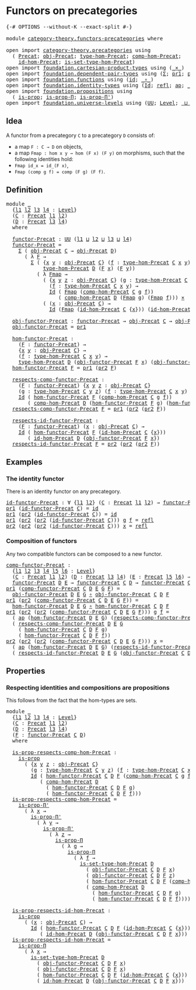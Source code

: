 # Functors on precategories

<pre class="Agda"><a id="38" class="Symbol">{-#</a> <a id="42" class="Keyword">OPTIONS</a> <a id="50" class="Pragma">--without-K</a> <a id="62" class="Pragma">--exact-split</a> <a id="76" class="Symbol">#-}</a>

<a id="81" class="Keyword">module</a> <a id="88" href="category-theory.functors-precategories.html" class="Module">category-theory.functors-precategories</a> <a id="127" class="Keyword">where</a>

<a id="134" class="Keyword">open</a> <a id="139" class="Keyword">import</a> <a id="146" href="category-theory.precategories.html" class="Module">category-theory.precategories</a> <a id="176" class="Keyword">using</a>
  <a id="184" class="Symbol">(</a> <a id="186" href="category-theory.precategories.html#2242" class="Function">Precat</a><a id="192" class="Symbol">;</a> <a id="194" href="category-theory.precategories.html#2555" class="Function">obj-Precat</a><a id="204" class="Symbol">;</a> <a id="206" href="category-theory.precategories.html#2674" class="Function">type-hom-Precat</a><a id="221" class="Symbol">;</a> <a id="223" href="category-theory.precategories.html#3056" class="Function">comp-hom-Precat</a><a id="238" class="Symbol">;</a>
    <a id="244" href="category-theory.precategories.html#3833" class="Function">id-hom-Precat</a><a id="257" class="Symbol">;</a> <a id="259" href="category-theory.precategories.html#2772" class="Function">is-set-type-hom-Precat</a><a id="281" class="Symbol">)</a>
<a id="283" class="Keyword">open</a> <a id="288" class="Keyword">import</a> <a id="295" href="foundation.cartesian-product-types.html" class="Module">foundation.cartesian-product-types</a> <a id="330" class="Keyword">using</a> <a id="336" class="Symbol">(</a><a id="337" href="foundation-core.cartesian-product-types.html#577" class="Function Operator">_×_</a><a id="340" class="Symbol">)</a>
<a id="342" class="Keyword">open</a> <a id="347" class="Keyword">import</a> <a id="354" href="foundation.dependent-pair-types.html" class="Module">foundation.dependent-pair-types</a> <a id="386" class="Keyword">using</a> <a id="392" class="Symbol">(</a><a id="393" href="foundation-core.dependent-pair-types.html#502" class="Record">Σ</a><a id="394" class="Symbol">;</a> <a id="396" href="foundation-core.dependent-pair-types.html#592" class="Field">pr1</a><a id="399" class="Symbol">;</a> <a id="401" href="foundation-core.dependent-pair-types.html#604" class="Field">pr2</a><a id="404" class="Symbol">)</a>
<a id="406" class="Keyword">open</a> <a id="411" class="Keyword">import</a> <a id="418" href="foundation.functions.html" class="Module">foundation.functions</a> <a id="439" class="Keyword">using</a> <a id="445" class="Symbol">(</a><a id="446" href="foundation-core.functions.html#309" class="Function">id</a><a id="448" class="Symbol">;</a> <a id="450" href="foundation-core.functions.html#407" class="Function Operator">_∘_</a><a id="453" class="Symbol">)</a>
<a id="455" class="Keyword">open</a> <a id="460" class="Keyword">import</a> <a id="467" href="foundation.identity-types.html" class="Module">foundation.identity-types</a> <a id="493" class="Keyword">using</a> <a id="499" class="Symbol">(</a><a id="500" href="foundation-core.identity-types.html#641" class="Datatype">Id</a><a id="502" class="Symbol">;</a> <a id="504" href="foundation-core.identity-types.html#694" class="InductiveConstructor">refl</a><a id="508" class="Symbol">;</a> <a id="510" href="foundation-core.identity-types.html#2853" class="Function">ap</a><a id="512" class="Symbol">;</a> <a id="514" href="foundation-core.identity-types.html#1239" class="Function Operator">_∙_</a><a id="517" class="Symbol">)</a>
<a id="519" class="Keyword">open</a> <a id="524" class="Keyword">import</a> <a id="531" href="foundation.propositions.html" class="Module">foundation.propositions</a> <a id="555" class="Keyword">using</a>
  <a id="563" class="Symbol">(</a> <a id="565" href="foundation-core.propositions.html#1295" class="Function">is-prop</a><a id="572" class="Symbol">;</a> <a id="574" href="foundation-core.propositions.html#6147" class="Function">is-prop-Π</a><a id="583" class="Symbol">;</a> <a id="585" href="foundation-core.propositions.html#6908" class="Function">is-prop-Π&#39;</a><a id="595" class="Symbol">)</a>
<a id="597" class="Keyword">open</a> <a id="602" class="Keyword">import</a> <a id="609" href="foundation.universe-levels.html" class="Module">foundation.universe-levels</a> <a id="636" class="Keyword">using</a> <a id="642" class="Symbol">(</a><a id="643" href="foundation-core.universe-levels.html#222" class="Primitive">UU</a><a id="645" class="Symbol">;</a> <a id="647" href="Agda.Primitive.html#597" class="Postulate">Level</a><a id="652" class="Symbol">;</a> <a id="654" href="Agda.Primitive.html#810" class="Primitive Operator">_⊔_</a><a id="657" class="Symbol">)</a>
</pre>
## Idea

A functor from a precategory `C` to a precategory `D` consists of:
- a map `F : C → D` on objects,
- a map `Fmap : hom x y → hom (F x) (F y)` on morphisms,
such that the following identities hold:
- `Fmap id_x = id_(F x)`,
- `Fmap (comp g f) = comp (F g) (F f)`.

## Definition

<pre class="Agda"><a id="960" class="Keyword">module</a> <a id="967" href="category-theory.functors-precategories.html#967" class="Module">_</a>
  <a id="971" class="Symbol">{</a><a id="972" href="category-theory.functors-precategories.html#972" class="Bound">l1</a> <a id="975" href="category-theory.functors-precategories.html#975" class="Bound">l2</a> <a id="978" href="category-theory.functors-precategories.html#978" class="Bound">l3</a> <a id="981" href="category-theory.functors-precategories.html#981" class="Bound">l4</a> <a id="984" class="Symbol">:</a> <a id="986" href="Agda.Primitive.html#597" class="Postulate">Level</a><a id="991" class="Symbol">}</a>
  <a id="995" class="Symbol">(</a><a id="996" href="category-theory.functors-precategories.html#996" class="Bound">C</a> <a id="998" class="Symbol">:</a> <a id="1000" href="category-theory.precategories.html#2242" class="Function">Precat</a> <a id="1007" href="category-theory.functors-precategories.html#972" class="Bound">l1</a> <a id="1010" href="category-theory.functors-precategories.html#975" class="Bound">l2</a><a id="1012" class="Symbol">)</a>
  <a id="1016" class="Symbol">(</a><a id="1017" href="category-theory.functors-precategories.html#1017" class="Bound">D</a> <a id="1019" class="Symbol">:</a> <a id="1021" href="category-theory.precategories.html#2242" class="Function">Precat</a> <a id="1028" href="category-theory.functors-precategories.html#978" class="Bound">l3</a> <a id="1031" href="category-theory.functors-precategories.html#981" class="Bound">l4</a><a id="1033" class="Symbol">)</a>
  <a id="1037" class="Keyword">where</a>

  <a id="1046" href="category-theory.functors-precategories.html#1046" class="Function">functor-Precat</a> <a id="1061" class="Symbol">:</a> <a id="1063" href="foundation-core.universe-levels.html#222" class="Primitive">UU</a> <a id="1066" class="Symbol">(</a><a id="1067" href="category-theory.functors-precategories.html#972" class="Bound">l1</a> <a id="1070" href="Agda.Primitive.html#810" class="Primitive Operator">⊔</a> <a id="1072" href="category-theory.functors-precategories.html#975" class="Bound">l2</a> <a id="1075" href="Agda.Primitive.html#810" class="Primitive Operator">⊔</a> <a id="1077" href="category-theory.functors-precategories.html#978" class="Bound">l3</a> <a id="1080" href="Agda.Primitive.html#810" class="Primitive Operator">⊔</a> <a id="1082" href="category-theory.functors-precategories.html#981" class="Bound">l4</a><a id="1084" class="Symbol">)</a>
  <a id="1088" href="category-theory.functors-precategories.html#1046" class="Function">functor-Precat</a> <a id="1103" class="Symbol">=</a>
    <a id="1109" href="foundation-core.dependent-pair-types.html#502" class="Record">Σ</a> <a id="1111" class="Symbol">(</a> <a id="1113" href="category-theory.precategories.html#2555" class="Function">obj-Precat</a> <a id="1124" href="category-theory.functors-precategories.html#996" class="Bound">C</a> <a id="1126" class="Symbol">→</a> <a id="1128" href="category-theory.precategories.html#2555" class="Function">obj-Precat</a> <a id="1139" href="category-theory.functors-precategories.html#1017" class="Bound">D</a><a id="1140" class="Symbol">)</a>
      <a id="1148" class="Symbol">(</a> <a id="1150" class="Symbol">λ</a> <a id="1152" href="category-theory.functors-precategories.html#1152" class="Bound">F</a> <a id="1154" class="Symbol">→</a>
        <a id="1164" href="foundation-core.dependent-pair-types.html#502" class="Record">Σ</a> <a id="1166" class="Symbol">(</a> <a id="1168" class="Symbol">{</a><a id="1169" href="category-theory.functors-precategories.html#1169" class="Bound">x</a> <a id="1171" href="category-theory.functors-precategories.html#1171" class="Bound">y</a> <a id="1173" class="Symbol">:</a> <a id="1175" href="category-theory.precategories.html#2555" class="Function">obj-Precat</a> <a id="1186" href="category-theory.functors-precategories.html#996" class="Bound">C</a><a id="1187" class="Symbol">}</a> <a id="1189" class="Symbol">(</a><a id="1190" href="category-theory.functors-precategories.html#1190" class="Bound">f</a> <a id="1192" class="Symbol">:</a> <a id="1194" href="category-theory.precategories.html#2674" class="Function">type-hom-Precat</a> <a id="1210" href="category-theory.functors-precategories.html#996" class="Bound">C</a> <a id="1212" href="category-theory.functors-precategories.html#1169" class="Bound">x</a> <a id="1214" href="category-theory.functors-precategories.html#1171" class="Bound">y</a><a id="1215" class="Symbol">)</a> <a id="1217" class="Symbol">→</a>
            <a id="1231" href="category-theory.precategories.html#2674" class="Function">type-hom-Precat</a> <a id="1247" href="category-theory.functors-precategories.html#1017" class="Bound">D</a> <a id="1249" class="Symbol">(</a><a id="1250" href="category-theory.functors-precategories.html#1152" class="Bound">F</a> <a id="1252" href="category-theory.functors-precategories.html#1169" class="Bound">x</a><a id="1253" class="Symbol">)</a> <a id="1255" class="Symbol">(</a><a id="1256" href="category-theory.functors-precategories.html#1152" class="Bound">F</a> <a id="1258" href="category-theory.functors-precategories.html#1171" class="Bound">y</a><a id="1259" class="Symbol">))</a>
          <a id="1272" class="Symbol">(</a> <a id="1274" class="Symbol">λ</a> <a id="1276" href="category-theory.functors-precategories.html#1276" class="Bound">Fmap</a> <a id="1281" class="Symbol">→</a>
            <a id="1295" class="Symbol">(</a> <a id="1297" class="Symbol">{</a><a id="1298" href="category-theory.functors-precategories.html#1298" class="Bound">x</a> <a id="1300" href="category-theory.functors-precategories.html#1300" class="Bound">y</a> <a id="1302" href="category-theory.functors-precategories.html#1302" class="Bound">z</a> <a id="1304" class="Symbol">:</a> <a id="1306" href="category-theory.precategories.html#2555" class="Function">obj-Precat</a> <a id="1317" href="category-theory.functors-precategories.html#996" class="Bound">C</a><a id="1318" class="Symbol">}</a> <a id="1320" class="Symbol">(</a><a id="1321" href="category-theory.functors-precategories.html#1321" class="Bound">g</a> <a id="1323" class="Symbol">:</a> <a id="1325" href="category-theory.precategories.html#2674" class="Function">type-hom-Precat</a> <a id="1341" href="category-theory.functors-precategories.html#996" class="Bound">C</a> <a id="1343" href="category-theory.functors-precategories.html#1300" class="Bound">y</a> <a id="1345" href="category-theory.functors-precategories.html#1302" class="Bound">z</a><a id="1346" class="Symbol">)</a>
              <a id="1362" class="Symbol">(</a><a id="1363" href="category-theory.functors-precategories.html#1363" class="Bound">f</a> <a id="1365" class="Symbol">:</a> <a id="1367" href="category-theory.precategories.html#2674" class="Function">type-hom-Precat</a> <a id="1383" href="category-theory.functors-precategories.html#996" class="Bound">C</a> <a id="1385" href="category-theory.functors-precategories.html#1298" class="Bound">x</a> <a id="1387" href="category-theory.functors-precategories.html#1300" class="Bound">y</a><a id="1388" class="Symbol">)</a> <a id="1390" class="Symbol">→</a>
              <a id="1406" href="foundation-core.identity-types.html#641" class="Datatype">Id</a> <a id="1409" class="Symbol">(</a> <a id="1411" href="category-theory.functors-precategories.html#1276" class="Bound">Fmap</a> <a id="1416" class="Symbol">(</a><a id="1417" href="category-theory.precategories.html#3056" class="Function">comp-hom-Precat</a> <a id="1433" href="category-theory.functors-precategories.html#996" class="Bound">C</a> <a id="1435" href="category-theory.functors-precategories.html#1321" class="Bound">g</a> <a id="1437" href="category-theory.functors-precategories.html#1363" class="Bound">f</a><a id="1438" class="Symbol">))</a>
                 <a id="1458" class="Symbol">(</a> <a id="1460" href="category-theory.precategories.html#3056" class="Function">comp-hom-Precat</a> <a id="1476" href="category-theory.functors-precategories.html#1017" class="Bound">D</a> <a id="1478" class="Symbol">(</a><a id="1479" href="category-theory.functors-precategories.html#1276" class="Bound">Fmap</a> <a id="1484" href="category-theory.functors-precategories.html#1321" class="Bound">g</a><a id="1485" class="Symbol">)</a> <a id="1487" class="Symbol">(</a><a id="1488" href="category-theory.functors-precategories.html#1276" class="Bound">Fmap</a> <a id="1493" href="category-theory.functors-precategories.html#1363" class="Bound">f</a><a id="1494" class="Symbol">)))</a> <a id="1498" href="foundation-core.cartesian-product-types.html#577" class="Function Operator">×</a>
            <a id="1512" class="Symbol">(</a> <a id="1514" class="Symbol">(</a><a id="1515" href="category-theory.functors-precategories.html#1515" class="Bound">x</a> <a id="1517" class="Symbol">:</a> <a id="1519" href="category-theory.precategories.html#2555" class="Function">obj-Precat</a> <a id="1530" href="category-theory.functors-precategories.html#996" class="Bound">C</a><a id="1531" class="Symbol">)</a> <a id="1533" class="Symbol">→</a>
              <a id="1549" href="foundation-core.identity-types.html#641" class="Datatype">Id</a> <a id="1552" class="Symbol">(</a><a id="1553" href="category-theory.functors-precategories.html#1276" class="Bound">Fmap</a> <a id="1558" class="Symbol">(</a><a id="1559" href="category-theory.precategories.html#3833" class="Function">id-hom-Precat</a> <a id="1573" href="category-theory.functors-precategories.html#996" class="Bound">C</a> <a id="1575" class="Symbol">{</a><a id="1576" href="category-theory.functors-precategories.html#1515" class="Bound">x</a><a id="1577" class="Symbol">}))</a> <a id="1581" class="Symbol">(</a><a id="1582" href="category-theory.precategories.html#3833" class="Function">id-hom-Precat</a> <a id="1596" href="category-theory.functors-precategories.html#1017" class="Bound">D</a> <a id="1598" class="Symbol">{</a><a id="1599" href="category-theory.functors-precategories.html#1152" class="Bound">F</a> <a id="1601" href="category-theory.functors-precategories.html#1515" class="Bound">x</a><a id="1602" class="Symbol">}))))</a>

  <a id="1611" href="category-theory.functors-precategories.html#1611" class="Function">obj-functor-Precat</a> <a id="1630" class="Symbol">:</a> <a id="1632" href="category-theory.functors-precategories.html#1046" class="Function">functor-Precat</a> <a id="1647" class="Symbol">→</a> <a id="1649" href="category-theory.precategories.html#2555" class="Function">obj-Precat</a> <a id="1660" href="category-theory.functors-precategories.html#996" class="Bound">C</a> <a id="1662" class="Symbol">→</a> <a id="1664" href="category-theory.precategories.html#2555" class="Function">obj-Precat</a> <a id="1675" href="category-theory.functors-precategories.html#1017" class="Bound">D</a>
  <a id="1679" href="category-theory.functors-precategories.html#1611" class="Function">obj-functor-Precat</a> <a id="1698" class="Symbol">=</a> <a id="1700" href="foundation-core.dependent-pair-types.html#592" class="Field">pr1</a>

  <a id="1707" href="category-theory.functors-precategories.html#1707" class="Function">hom-functor-Precat</a> <a id="1726" class="Symbol">:</a>
    <a id="1732" class="Symbol">(</a><a id="1733" href="category-theory.functors-precategories.html#1733" class="Bound">F</a> <a id="1735" class="Symbol">:</a> <a id="1737" href="category-theory.functors-precategories.html#1046" class="Function">functor-Precat</a><a id="1751" class="Symbol">)</a> <a id="1753" class="Symbol">→</a>
    <a id="1759" class="Symbol">{</a><a id="1760" href="category-theory.functors-precategories.html#1760" class="Bound">x</a> <a id="1762" href="category-theory.functors-precategories.html#1762" class="Bound">y</a> <a id="1764" class="Symbol">:</a> <a id="1766" href="category-theory.precategories.html#2555" class="Function">obj-Precat</a> <a id="1777" href="category-theory.functors-precategories.html#996" class="Bound">C</a><a id="1778" class="Symbol">}</a> <a id="1780" class="Symbol">→</a>
    <a id="1786" class="Symbol">(</a><a id="1787" href="category-theory.functors-precategories.html#1787" class="Bound">f</a> <a id="1789" class="Symbol">:</a> <a id="1791" href="category-theory.precategories.html#2674" class="Function">type-hom-Precat</a> <a id="1807" href="category-theory.functors-precategories.html#996" class="Bound">C</a> <a id="1809" href="category-theory.functors-precategories.html#1760" class="Bound">x</a> <a id="1811" href="category-theory.functors-precategories.html#1762" class="Bound">y</a><a id="1812" class="Symbol">)</a> <a id="1814" class="Symbol">→</a>
    <a id="1820" href="category-theory.precategories.html#2674" class="Function">type-hom-Precat</a> <a id="1836" href="category-theory.functors-precategories.html#1017" class="Bound">D</a> <a id="1838" class="Symbol">(</a><a id="1839" href="category-theory.functors-precategories.html#1611" class="Function">obj-functor-Precat</a> <a id="1858" href="category-theory.functors-precategories.html#1733" class="Bound">F</a> <a id="1860" href="category-theory.functors-precategories.html#1760" class="Bound">x</a><a id="1861" class="Symbol">)</a> <a id="1863" class="Symbol">(</a><a id="1864" href="category-theory.functors-precategories.html#1611" class="Function">obj-functor-Precat</a> <a id="1883" href="category-theory.functors-precategories.html#1733" class="Bound">F</a> <a id="1885" href="category-theory.functors-precategories.html#1762" class="Bound">y</a><a id="1886" class="Symbol">)</a>
  <a id="1890" href="category-theory.functors-precategories.html#1707" class="Function">hom-functor-Precat</a> <a id="1909" href="category-theory.functors-precategories.html#1909" class="Bound">F</a> <a id="1911" class="Symbol">=</a> <a id="1913" href="foundation-core.dependent-pair-types.html#592" class="Field">pr1</a> <a id="1917" class="Symbol">(</a><a id="1918" href="foundation-core.dependent-pair-types.html#604" class="Field">pr2</a> <a id="1922" href="category-theory.functors-precategories.html#1909" class="Bound">F</a><a id="1923" class="Symbol">)</a>

  <a id="1928" href="category-theory.functors-precategories.html#1928" class="Function">respects-comp-functor-Precat</a> <a id="1957" class="Symbol">:</a>
    <a id="1963" class="Symbol">(</a><a id="1964" href="category-theory.functors-precategories.html#1964" class="Bound">F</a> <a id="1966" class="Symbol">:</a> <a id="1968" href="category-theory.functors-precategories.html#1046" class="Function">functor-Precat</a><a id="1982" class="Symbol">)</a> <a id="1984" class="Symbol">{</a><a id="1985" href="category-theory.functors-precategories.html#1985" class="Bound">x</a> <a id="1987" href="category-theory.functors-precategories.html#1987" class="Bound">y</a> <a id="1989" href="category-theory.functors-precategories.html#1989" class="Bound">z</a> <a id="1991" class="Symbol">:</a> <a id="1993" href="category-theory.precategories.html#2555" class="Function">obj-Precat</a> <a id="2004" href="category-theory.functors-precategories.html#996" class="Bound">C</a><a id="2005" class="Symbol">}</a>
    <a id="2011" class="Symbol">(</a><a id="2012" href="category-theory.functors-precategories.html#2012" class="Bound">g</a> <a id="2014" class="Symbol">:</a> <a id="2016" href="category-theory.precategories.html#2674" class="Function">type-hom-Precat</a> <a id="2032" href="category-theory.functors-precategories.html#996" class="Bound">C</a> <a id="2034" href="category-theory.functors-precategories.html#1987" class="Bound">y</a> <a id="2036" href="category-theory.functors-precategories.html#1989" class="Bound">z</a><a id="2037" class="Symbol">)</a> <a id="2039" class="Symbol">(</a><a id="2040" href="category-theory.functors-precategories.html#2040" class="Bound">f</a> <a id="2042" class="Symbol">:</a> <a id="2044" href="category-theory.precategories.html#2674" class="Function">type-hom-Precat</a> <a id="2060" href="category-theory.functors-precategories.html#996" class="Bound">C</a> <a id="2062" href="category-theory.functors-precategories.html#1985" class="Bound">x</a> <a id="2064" href="category-theory.functors-precategories.html#1987" class="Bound">y</a><a id="2065" class="Symbol">)</a> <a id="2067" class="Symbol">→</a>
    <a id="2073" href="foundation-core.identity-types.html#641" class="Datatype">Id</a> <a id="2076" class="Symbol">(</a> <a id="2078" href="category-theory.functors-precategories.html#1707" class="Function">hom-functor-Precat</a> <a id="2097" href="category-theory.functors-precategories.html#1964" class="Bound">F</a> <a id="2099" class="Symbol">(</a><a id="2100" href="category-theory.precategories.html#3056" class="Function">comp-hom-Precat</a> <a id="2116" href="category-theory.functors-precategories.html#996" class="Bound">C</a> <a id="2118" href="category-theory.functors-precategories.html#2012" class="Bound">g</a> <a id="2120" href="category-theory.functors-precategories.html#2040" class="Bound">f</a><a id="2121" class="Symbol">))</a>
       <a id="2131" class="Symbol">(</a> <a id="2133" href="category-theory.precategories.html#3056" class="Function">comp-hom-Precat</a> <a id="2149" href="category-theory.functors-precategories.html#1017" class="Bound">D</a> <a id="2151" class="Symbol">(</a><a id="2152" href="category-theory.functors-precategories.html#1707" class="Function">hom-functor-Precat</a> <a id="2171" href="category-theory.functors-precategories.html#1964" class="Bound">F</a> <a id="2173" href="category-theory.functors-precategories.html#2012" class="Bound">g</a><a id="2174" class="Symbol">)</a> <a id="2176" class="Symbol">(</a><a id="2177" href="category-theory.functors-precategories.html#1707" class="Function">hom-functor-Precat</a> <a id="2196" href="category-theory.functors-precategories.html#1964" class="Bound">F</a> <a id="2198" href="category-theory.functors-precategories.html#2040" class="Bound">f</a><a id="2199" class="Symbol">))</a>
  <a id="2204" href="category-theory.functors-precategories.html#1928" class="Function">respects-comp-functor-Precat</a> <a id="2233" href="category-theory.functors-precategories.html#2233" class="Bound">F</a> <a id="2235" class="Symbol">=</a> <a id="2237" href="foundation-core.dependent-pair-types.html#592" class="Field">pr1</a> <a id="2241" class="Symbol">(</a><a id="2242" href="foundation-core.dependent-pair-types.html#604" class="Field">pr2</a> <a id="2246" class="Symbol">(</a><a id="2247" href="foundation-core.dependent-pair-types.html#604" class="Field">pr2</a> <a id="2251" href="category-theory.functors-precategories.html#2233" class="Bound">F</a><a id="2252" class="Symbol">))</a>

  <a id="2258" href="category-theory.functors-precategories.html#2258" class="Function">respects-id-functor-Precat</a> <a id="2285" class="Symbol">:</a>
    <a id="2291" class="Symbol">(</a><a id="2292" href="category-theory.functors-precategories.html#2292" class="Bound">F</a> <a id="2294" class="Symbol">:</a> <a id="2296" href="category-theory.functors-precategories.html#1046" class="Function">functor-Precat</a><a id="2310" class="Symbol">)</a> <a id="2312" class="Symbol">(</a><a id="2313" href="category-theory.functors-precategories.html#2313" class="Bound">x</a> <a id="2315" class="Symbol">:</a> <a id="2317" href="category-theory.precategories.html#2555" class="Function">obj-Precat</a> <a id="2328" href="category-theory.functors-precategories.html#996" class="Bound">C</a><a id="2329" class="Symbol">)</a> <a id="2331" class="Symbol">→</a>
    <a id="2337" href="foundation-core.identity-types.html#641" class="Datatype">Id</a> <a id="2340" class="Symbol">(</a> <a id="2342" href="category-theory.functors-precategories.html#1707" class="Function">hom-functor-Precat</a> <a id="2361" href="category-theory.functors-precategories.html#2292" class="Bound">F</a> <a id="2363" class="Symbol">(</a><a id="2364" href="category-theory.precategories.html#3833" class="Function">id-hom-Precat</a> <a id="2378" href="category-theory.functors-precategories.html#996" class="Bound">C</a> <a id="2380" class="Symbol">{</a><a id="2381" href="category-theory.functors-precategories.html#2313" class="Bound">x</a><a id="2382" class="Symbol">}))</a>
       <a id="2393" class="Symbol">(</a> <a id="2395" href="category-theory.precategories.html#3833" class="Function">id-hom-Precat</a> <a id="2409" href="category-theory.functors-precategories.html#1017" class="Bound">D</a> <a id="2411" class="Symbol">{</a><a id="2412" href="category-theory.functors-precategories.html#1611" class="Function">obj-functor-Precat</a> <a id="2431" href="category-theory.functors-precategories.html#2292" class="Bound">F</a> <a id="2433" href="category-theory.functors-precategories.html#2313" class="Bound">x</a><a id="2434" class="Symbol">})</a>
  <a id="2439" href="category-theory.functors-precategories.html#2258" class="Function">respects-id-functor-Precat</a> <a id="2466" href="category-theory.functors-precategories.html#2466" class="Bound">F</a> <a id="2468" class="Symbol">=</a> <a id="2470" href="foundation-core.dependent-pair-types.html#604" class="Field">pr2</a> <a id="2474" class="Symbol">(</a><a id="2475" href="foundation-core.dependent-pair-types.html#604" class="Field">pr2</a> <a id="2479" class="Symbol">(</a><a id="2480" href="foundation-core.dependent-pair-types.html#604" class="Field">pr2</a> <a id="2484" href="category-theory.functors-precategories.html#2466" class="Bound">F</a><a id="2485" class="Symbol">))</a>
</pre>
## Examples

### The identity functor

There is an identity functor on any precategory.

<pre class="Agda"><a id="id-functor-Precat"></a><a id="2590" href="category-theory.functors-precategories.html#2590" class="Function">id-functor-Precat</a> <a id="2608" class="Symbol">:</a> <a id="2610" class="Symbol">∀</a> <a id="2612" class="Symbol">{</a><a id="2613" href="category-theory.functors-precategories.html#2613" class="Bound">l1</a> <a id="2616" href="category-theory.functors-precategories.html#2616" class="Bound">l2</a><a id="2618" class="Symbol">}</a> <a id="2620" class="Symbol">(</a><a id="2621" href="category-theory.functors-precategories.html#2621" class="Bound">C</a> <a id="2623" class="Symbol">:</a> <a id="2625" href="category-theory.precategories.html#2242" class="Function">Precat</a> <a id="2632" href="category-theory.functors-precategories.html#2613" class="Bound">l1</a> <a id="2635" href="category-theory.functors-precategories.html#2616" class="Bound">l2</a><a id="2637" class="Symbol">)</a> <a id="2639" class="Symbol">→</a> <a id="2641" href="category-theory.functors-precategories.html#1046" class="Function">functor-Precat</a> <a id="2656" href="category-theory.functors-precategories.html#2621" class="Bound">C</a> <a id="2658" href="category-theory.functors-precategories.html#2621" class="Bound">C</a>
<a id="2660" href="foundation-core.dependent-pair-types.html#592" class="Field">pr1</a> <a id="2664" class="Symbol">(</a><a id="2665" href="category-theory.functors-precategories.html#2590" class="Function">id-functor-Precat</a> <a id="2683" href="category-theory.functors-precategories.html#2683" class="Bound">C</a><a id="2684" class="Symbol">)</a> <a id="2686" class="Symbol">=</a> <a id="2688" href="foundation-core.functions.html#309" class="Function">id</a>
<a id="2691" href="foundation-core.dependent-pair-types.html#592" class="Field">pr1</a> <a id="2695" class="Symbol">(</a><a id="2696" href="foundation-core.dependent-pair-types.html#604" class="Field">pr2</a> <a id="2700" class="Symbol">(</a><a id="2701" href="category-theory.functors-precategories.html#2590" class="Function">id-functor-Precat</a> <a id="2719" href="category-theory.functors-precategories.html#2719" class="Bound">C</a><a id="2720" class="Symbol">))</a> <a id="2723" class="Symbol">=</a> <a id="2725" href="foundation-core.functions.html#309" class="Function">id</a>
<a id="2728" href="foundation-core.dependent-pair-types.html#592" class="Field">pr1</a> <a id="2732" class="Symbol">(</a><a id="2733" href="foundation-core.dependent-pair-types.html#604" class="Field">pr2</a> <a id="2737" class="Symbol">(</a><a id="2738" href="foundation-core.dependent-pair-types.html#604" class="Field">pr2</a> <a id="2742" class="Symbol">(</a><a id="2743" href="category-theory.functors-precategories.html#2590" class="Function">id-functor-Precat</a> <a id="2761" href="category-theory.functors-precategories.html#2761" class="Bound">C</a><a id="2762" class="Symbol">)))</a> <a id="2766" href="category-theory.functors-precategories.html#2766" class="Bound">g</a> <a id="2768" href="category-theory.functors-precategories.html#2768" class="Bound">f</a> <a id="2770" class="Symbol">=</a> <a id="2772" href="foundation-core.identity-types.html#694" class="InductiveConstructor">refl</a>
<a id="2777" href="foundation-core.dependent-pair-types.html#604" class="Field">pr2</a> <a id="2781" class="Symbol">(</a><a id="2782" href="foundation-core.dependent-pair-types.html#604" class="Field">pr2</a> <a id="2786" class="Symbol">(</a><a id="2787" href="foundation-core.dependent-pair-types.html#604" class="Field">pr2</a> <a id="2791" class="Symbol">(</a><a id="2792" href="category-theory.functors-precategories.html#2590" class="Function">id-functor-Precat</a> <a id="2810" href="category-theory.functors-precategories.html#2810" class="Bound">C</a><a id="2811" class="Symbol">)))</a> <a id="2815" href="category-theory.functors-precategories.html#2815" class="Bound">x</a> <a id="2817" class="Symbol">=</a> <a id="2819" href="foundation-core.identity-types.html#694" class="InductiveConstructor">refl</a>
</pre>
### Composition of functors

Any two compatible functors can be composed to a new functor.

<pre class="Agda"><a id="comp-functor-Precat"></a><a id="2929" href="category-theory.functors-precategories.html#2929" class="Function">comp-functor-Precat</a> <a id="2949" class="Symbol">:</a>
  <a id="2953" class="Symbol">{</a><a id="2954" href="category-theory.functors-precategories.html#2954" class="Bound">l1</a> <a id="2957" href="category-theory.functors-precategories.html#2957" class="Bound">l2</a> <a id="2960" href="category-theory.functors-precategories.html#2960" class="Bound">l3</a> <a id="2963" href="category-theory.functors-precategories.html#2963" class="Bound">l4</a> <a id="2966" href="category-theory.functors-precategories.html#2966" class="Bound">l5</a> <a id="2969" href="category-theory.functors-precategories.html#2969" class="Bound">l6</a> <a id="2972" class="Symbol">:</a> <a id="2974" href="Agda.Primitive.html#597" class="Postulate">Level</a><a id="2979" class="Symbol">}</a>
  <a id="2983" class="Symbol">(</a><a id="2984" href="category-theory.functors-precategories.html#2984" class="Bound">C</a> <a id="2986" class="Symbol">:</a> <a id="2988" href="category-theory.precategories.html#2242" class="Function">Precat</a> <a id="2995" href="category-theory.functors-precategories.html#2954" class="Bound">l1</a> <a id="2998" href="category-theory.functors-precategories.html#2957" class="Bound">l2</a><a id="3000" class="Symbol">)</a> <a id="3002" class="Symbol">(</a><a id="3003" href="category-theory.functors-precategories.html#3003" class="Bound">D</a> <a id="3005" class="Symbol">:</a> <a id="3007" href="category-theory.precategories.html#2242" class="Function">Precat</a> <a id="3014" href="category-theory.functors-precategories.html#2960" class="Bound">l3</a> <a id="3017" href="category-theory.functors-precategories.html#2963" class="Bound">l4</a><a id="3019" class="Symbol">)</a> <a id="3021" class="Symbol">(</a><a id="3022" href="category-theory.functors-precategories.html#3022" class="Bound">E</a> <a id="3024" class="Symbol">:</a> <a id="3026" href="category-theory.precategories.html#2242" class="Function">Precat</a> <a id="3033" href="category-theory.functors-precategories.html#2966" class="Bound">l5</a> <a id="3036" href="category-theory.functors-precategories.html#2969" class="Bound">l6</a><a id="3038" class="Symbol">)</a> <a id="3040" class="Symbol">→</a>
  <a id="3044" href="category-theory.functors-precategories.html#1046" class="Function">functor-Precat</a> <a id="3059" href="category-theory.functors-precategories.html#3003" class="Bound">D</a> <a id="3061" href="category-theory.functors-precategories.html#3022" class="Bound">E</a> <a id="3063" class="Symbol">→</a> <a id="3065" href="category-theory.functors-precategories.html#1046" class="Function">functor-Precat</a> <a id="3080" href="category-theory.functors-precategories.html#2984" class="Bound">C</a> <a id="3082" href="category-theory.functors-precategories.html#3003" class="Bound">D</a> <a id="3084" class="Symbol">→</a> <a id="3086" href="category-theory.functors-precategories.html#1046" class="Function">functor-Precat</a> <a id="3101" href="category-theory.functors-precategories.html#2984" class="Bound">C</a> <a id="3103" href="category-theory.functors-precategories.html#3022" class="Bound">E</a>
<a id="3105" href="foundation-core.dependent-pair-types.html#592" class="Field">pr1</a> <a id="3109" class="Symbol">(</a><a id="3110" href="category-theory.functors-precategories.html#2929" class="Function">comp-functor-Precat</a> <a id="3130" href="category-theory.functors-precategories.html#3130" class="Bound">C</a> <a id="3132" href="category-theory.functors-precategories.html#3132" class="Bound">D</a> <a id="3134" href="category-theory.functors-precategories.html#3134" class="Bound">E</a> <a id="3136" href="category-theory.functors-precategories.html#3136" class="Bound">G</a> <a id="3138" href="category-theory.functors-precategories.html#3138" class="Bound">F</a><a id="3139" class="Symbol">)</a> <a id="3141" class="Symbol">=</a>
  <a id="3145" href="category-theory.functors-precategories.html#1611" class="Function">obj-functor-Precat</a> <a id="3164" href="category-theory.functors-precategories.html#3132" class="Bound">D</a> <a id="3166" href="category-theory.functors-precategories.html#3134" class="Bound">E</a> <a id="3168" href="category-theory.functors-precategories.html#3136" class="Bound">G</a> <a id="3170" href="foundation-core.functions.html#407" class="Function Operator">∘</a> <a id="3172" href="category-theory.functors-precategories.html#1611" class="Function">obj-functor-Precat</a> <a id="3191" href="category-theory.functors-precategories.html#3130" class="Bound">C</a> <a id="3193" href="category-theory.functors-precategories.html#3132" class="Bound">D</a> <a id="3195" href="category-theory.functors-precategories.html#3138" class="Bound">F</a>
<a id="3197" href="foundation-core.dependent-pair-types.html#592" class="Field">pr1</a> <a id="3201" class="Symbol">(</a><a id="3202" href="foundation-core.dependent-pair-types.html#604" class="Field">pr2</a> <a id="3206" class="Symbol">(</a><a id="3207" href="category-theory.functors-precategories.html#2929" class="Function">comp-functor-Precat</a> <a id="3227" href="category-theory.functors-precategories.html#3227" class="Bound">C</a> <a id="3229" href="category-theory.functors-precategories.html#3229" class="Bound">D</a> <a id="3231" href="category-theory.functors-precategories.html#3231" class="Bound">E</a> <a id="3233" href="category-theory.functors-precategories.html#3233" class="Bound">G</a> <a id="3235" href="category-theory.functors-precategories.html#3235" class="Bound">F</a><a id="3236" class="Symbol">))</a> <a id="3239" class="Symbol">=</a>
  <a id="3243" href="category-theory.functors-precategories.html#1707" class="Function">hom-functor-Precat</a> <a id="3262" href="category-theory.functors-precategories.html#3229" class="Bound">D</a> <a id="3264" href="category-theory.functors-precategories.html#3231" class="Bound">E</a> <a id="3266" href="category-theory.functors-precategories.html#3233" class="Bound">G</a> <a id="3268" href="foundation-core.functions.html#407" class="Function Operator">∘</a> <a id="3270" href="category-theory.functors-precategories.html#1707" class="Function">hom-functor-Precat</a> <a id="3289" href="category-theory.functors-precategories.html#3227" class="Bound">C</a> <a id="3291" href="category-theory.functors-precategories.html#3229" class="Bound">D</a> <a id="3293" href="category-theory.functors-precategories.html#3235" class="Bound">F</a>
<a id="3295" href="foundation-core.dependent-pair-types.html#592" class="Field">pr1</a> <a id="3299" class="Symbol">(</a><a id="3300" href="foundation-core.dependent-pair-types.html#604" class="Field">pr2</a> <a id="3304" class="Symbol">(</a><a id="3305" href="foundation-core.dependent-pair-types.html#604" class="Field">pr2</a> <a id="3309" class="Symbol">(</a><a id="3310" href="category-theory.functors-precategories.html#2929" class="Function">comp-functor-Precat</a> <a id="3330" href="category-theory.functors-precategories.html#3330" class="Bound">C</a> <a id="3332" href="category-theory.functors-precategories.html#3332" class="Bound">D</a> <a id="3334" href="category-theory.functors-precategories.html#3334" class="Bound">E</a> <a id="3336" href="category-theory.functors-precategories.html#3336" class="Bound">G</a> <a id="3338" href="category-theory.functors-precategories.html#3338" class="Bound">F</a><a id="3339" class="Symbol">)))</a> <a id="3343" href="category-theory.functors-precategories.html#3343" class="Bound">g</a> <a id="3345" href="category-theory.functors-precategories.html#3345" class="Bound">f</a> <a id="3347" class="Symbol">=</a>
  <a id="3351" class="Symbol">(</a> <a id="3353" href="foundation-core.identity-types.html#2853" class="Function">ap</a> <a id="3356" class="Symbol">(</a><a id="3357" href="category-theory.functors-precategories.html#1707" class="Function">hom-functor-Precat</a> <a id="3376" href="category-theory.functors-precategories.html#3332" class="Bound">D</a> <a id="3378" href="category-theory.functors-precategories.html#3334" class="Bound">E</a> <a id="3380" href="category-theory.functors-precategories.html#3336" class="Bound">G</a><a id="3381" class="Symbol">)</a> <a id="3383" class="Symbol">(</a><a id="3384" href="category-theory.functors-precategories.html#1928" class="Function">respects-comp-functor-Precat</a> <a id="3413" href="category-theory.functors-precategories.html#3330" class="Bound">C</a> <a id="3415" href="category-theory.functors-precategories.html#3332" class="Bound">D</a> <a id="3417" href="category-theory.functors-precategories.html#3338" class="Bound">F</a> <a id="3419" href="category-theory.functors-precategories.html#3343" class="Bound">g</a> <a id="3421" href="category-theory.functors-precategories.html#3345" class="Bound">f</a><a id="3422" class="Symbol">))</a> <a id="3425" href="foundation-core.identity-types.html#1239" class="Function Operator">∙</a>
  <a id="3429" class="Symbol">(</a> <a id="3431" href="category-theory.functors-precategories.html#1928" class="Function">respects-comp-functor-Precat</a> <a id="3460" href="category-theory.functors-precategories.html#3332" class="Bound">D</a> <a id="3462" href="category-theory.functors-precategories.html#3334" class="Bound">E</a> <a id="3464" href="category-theory.functors-precategories.html#3336" class="Bound">G</a>
    <a id="3470" class="Symbol">(</a> <a id="3472" href="category-theory.functors-precategories.html#1707" class="Function">hom-functor-Precat</a> <a id="3491" href="category-theory.functors-precategories.html#3330" class="Bound">C</a> <a id="3493" href="category-theory.functors-precategories.html#3332" class="Bound">D</a> <a id="3495" href="category-theory.functors-precategories.html#3338" class="Bound">F</a> <a id="3497" href="category-theory.functors-precategories.html#3343" class="Bound">g</a><a id="3498" class="Symbol">)</a>
    <a id="3504" class="Symbol">(</a> <a id="3506" href="category-theory.functors-precategories.html#1707" class="Function">hom-functor-Precat</a> <a id="3525" href="category-theory.functors-precategories.html#3330" class="Bound">C</a> <a id="3527" href="category-theory.functors-precategories.html#3332" class="Bound">D</a> <a id="3529" href="category-theory.functors-precategories.html#3338" class="Bound">F</a> <a id="3531" href="category-theory.functors-precategories.html#3345" class="Bound">f</a><a id="3532" class="Symbol">))</a>
<a id="3535" href="foundation-core.dependent-pair-types.html#604" class="Field">pr2</a> <a id="3539" class="Symbol">(</a><a id="3540" href="foundation-core.dependent-pair-types.html#604" class="Field">pr2</a> <a id="3544" class="Symbol">(</a><a id="3545" href="foundation-core.dependent-pair-types.html#604" class="Field">pr2</a> <a id="3549" class="Symbol">(</a><a id="3550" href="category-theory.functors-precategories.html#2929" class="Function">comp-functor-Precat</a> <a id="3570" href="category-theory.functors-precategories.html#3570" class="Bound">C</a> <a id="3572" href="category-theory.functors-precategories.html#3572" class="Bound">D</a> <a id="3574" href="category-theory.functors-precategories.html#3574" class="Bound">E</a> <a id="3576" href="category-theory.functors-precategories.html#3576" class="Bound">G</a> <a id="3578" href="category-theory.functors-precategories.html#3578" class="Bound">F</a><a id="3579" class="Symbol">)))</a> <a id="3583" href="category-theory.functors-precategories.html#3583" class="Bound">x</a> <a id="3585" class="Symbol">=</a>
  <a id="3589" class="Symbol">(</a> <a id="3591" href="foundation-core.identity-types.html#2853" class="Function">ap</a> <a id="3594" class="Symbol">(</a><a id="3595" href="category-theory.functors-precategories.html#1707" class="Function">hom-functor-Precat</a> <a id="3614" href="category-theory.functors-precategories.html#3572" class="Bound">D</a> <a id="3616" href="category-theory.functors-precategories.html#3574" class="Bound">E</a> <a id="3618" href="category-theory.functors-precategories.html#3576" class="Bound">G</a><a id="3619" class="Symbol">)</a> <a id="3621" class="Symbol">(</a><a id="3622" href="category-theory.functors-precategories.html#2258" class="Function">respects-id-functor-Precat</a> <a id="3649" href="category-theory.functors-precategories.html#3570" class="Bound">C</a> <a id="3651" href="category-theory.functors-precategories.html#3572" class="Bound">D</a> <a id="3653" href="category-theory.functors-precategories.html#3578" class="Bound">F</a> <a id="3655" href="category-theory.functors-precategories.html#3583" class="Bound">x</a><a id="3656" class="Symbol">))</a> <a id="3659" href="foundation-core.identity-types.html#1239" class="Function Operator">∙</a>
  <a id="3663" class="Symbol">(</a> <a id="3665" href="category-theory.functors-precategories.html#2258" class="Function">respects-id-functor-Precat</a> <a id="3692" href="category-theory.functors-precategories.html#3572" class="Bound">D</a> <a id="3694" href="category-theory.functors-precategories.html#3574" class="Bound">E</a> <a id="3696" href="category-theory.functors-precategories.html#3576" class="Bound">G</a> <a id="3698" class="Symbol">(</a><a id="3699" href="category-theory.functors-precategories.html#1611" class="Function">obj-functor-Precat</a> <a id="3718" href="category-theory.functors-precategories.html#3570" class="Bound">C</a> <a id="3720" href="category-theory.functors-precategories.html#3572" class="Bound">D</a> <a id="3722" href="category-theory.functors-precategories.html#3578" class="Bound">F</a> <a id="3724" href="category-theory.functors-precategories.html#3583" class="Bound">x</a><a id="3725" class="Symbol">))</a>
</pre>
## Properties

### Respecting identities and compositions are propositions

This follows from the fact that the hom-types are sets.

<pre class="Agda"><a id="3874" class="Keyword">module</a> <a id="3881" href="category-theory.functors-precategories.html#3881" class="Module">_</a>
  <a id="3885" class="Symbol">{</a><a id="3886" href="category-theory.functors-precategories.html#3886" class="Bound">l1</a> <a id="3889" href="category-theory.functors-precategories.html#3889" class="Bound">l2</a> <a id="3892" href="category-theory.functors-precategories.html#3892" class="Bound">l3</a> <a id="3895" href="category-theory.functors-precategories.html#3895" class="Bound">l4</a> <a id="3898" class="Symbol">:</a> <a id="3900" href="Agda.Primitive.html#597" class="Postulate">Level</a><a id="3905" class="Symbol">}</a>
  <a id="3909" class="Symbol">(</a><a id="3910" href="category-theory.functors-precategories.html#3910" class="Bound">C</a> <a id="3912" class="Symbol">:</a> <a id="3914" href="category-theory.precategories.html#2242" class="Function">Precat</a> <a id="3921" href="category-theory.functors-precategories.html#3886" class="Bound">l1</a> <a id="3924" href="category-theory.functors-precategories.html#3889" class="Bound">l2</a><a id="3926" class="Symbol">)</a>
  <a id="3930" class="Symbol">(</a><a id="3931" href="category-theory.functors-precategories.html#3931" class="Bound">D</a> <a id="3933" class="Symbol">:</a> <a id="3935" href="category-theory.precategories.html#2242" class="Function">Precat</a> <a id="3942" href="category-theory.functors-precategories.html#3892" class="Bound">l3</a> <a id="3945" href="category-theory.functors-precategories.html#3895" class="Bound">l4</a><a id="3947" class="Symbol">)</a>
  <a id="3951" class="Symbol">(</a><a id="3952" href="category-theory.functors-precategories.html#3952" class="Bound">F</a> <a id="3954" class="Symbol">:</a> <a id="3956" href="category-theory.functors-precategories.html#1046" class="Function">functor-Precat</a> <a id="3971" href="category-theory.functors-precategories.html#3910" class="Bound">C</a> <a id="3973" href="category-theory.functors-precategories.html#3931" class="Bound">D</a><a id="3974" class="Symbol">)</a>
  <a id="3978" class="Keyword">where</a>

  <a id="3987" href="category-theory.functors-precategories.html#3987" class="Function">is-prop-respects-comp-hom-Precat</a> <a id="4020" class="Symbol">:</a>
    <a id="4026" href="foundation-core.propositions.html#1295" class="Function">is-prop</a>
      <a id="4040" class="Symbol">(</a> <a id="4042" class="Symbol">{</a><a id="4043" href="category-theory.functors-precategories.html#4043" class="Bound">x</a> <a id="4045" href="category-theory.functors-precategories.html#4045" class="Bound">y</a> <a id="4047" href="category-theory.functors-precategories.html#4047" class="Bound">z</a> <a id="4049" class="Symbol">:</a> <a id="4051" href="category-theory.precategories.html#2555" class="Function">obj-Precat</a> <a id="4062" href="category-theory.functors-precategories.html#3910" class="Bound">C</a><a id="4063" class="Symbol">}</a>
        <a id="4073" class="Symbol">(</a><a id="4074" href="category-theory.functors-precategories.html#4074" class="Bound">g</a> <a id="4076" class="Symbol">:</a> <a id="4078" href="category-theory.precategories.html#2674" class="Function">type-hom-Precat</a> <a id="4094" href="category-theory.functors-precategories.html#3910" class="Bound">C</a> <a id="4096" href="category-theory.functors-precategories.html#4045" class="Bound">y</a> <a id="4098" href="category-theory.functors-precategories.html#4047" class="Bound">z</a><a id="4099" class="Symbol">)</a> <a id="4101" class="Symbol">(</a><a id="4102" href="category-theory.functors-precategories.html#4102" class="Bound">f</a> <a id="4104" class="Symbol">:</a> <a id="4106" href="category-theory.precategories.html#2674" class="Function">type-hom-Precat</a> <a id="4122" href="category-theory.functors-precategories.html#3910" class="Bound">C</a> <a id="4124" href="category-theory.functors-precategories.html#4043" class="Bound">x</a> <a id="4126" href="category-theory.functors-precategories.html#4045" class="Bound">y</a><a id="4127" class="Symbol">)</a> <a id="4129" class="Symbol">→</a>
        <a id="4139" href="foundation-core.identity-types.html#641" class="Datatype">Id</a> <a id="4142" class="Symbol">(</a> <a id="4144" href="category-theory.functors-precategories.html#1707" class="Function">hom-functor-Precat</a> <a id="4163" href="category-theory.functors-precategories.html#3910" class="Bound">C</a> <a id="4165" href="category-theory.functors-precategories.html#3931" class="Bound">D</a> <a id="4167" href="category-theory.functors-precategories.html#3952" class="Bound">F</a> <a id="4169" class="Symbol">(</a><a id="4170" href="category-theory.precategories.html#3056" class="Function">comp-hom-Precat</a> <a id="4186" href="category-theory.functors-precategories.html#3910" class="Bound">C</a> <a id="4188" href="category-theory.functors-precategories.html#4074" class="Bound">g</a> <a id="4190" href="category-theory.functors-precategories.html#4102" class="Bound">f</a><a id="4191" class="Symbol">))</a>
           <a id="4205" class="Symbol">(</a> <a id="4207" href="category-theory.precategories.html#3056" class="Function">comp-hom-Precat</a> <a id="4223" href="category-theory.functors-precategories.html#3931" class="Bound">D</a>
             <a id="4238" class="Symbol">(</a> <a id="4240" href="category-theory.functors-precategories.html#1707" class="Function">hom-functor-Precat</a> <a id="4259" href="category-theory.functors-precategories.html#3910" class="Bound">C</a> <a id="4261" href="category-theory.functors-precategories.html#3931" class="Bound">D</a> <a id="4263" href="category-theory.functors-precategories.html#3952" class="Bound">F</a> <a id="4265" href="category-theory.functors-precategories.html#4074" class="Bound">g</a><a id="4266" class="Symbol">)</a>
             <a id="4281" class="Symbol">(</a> <a id="4283" href="category-theory.functors-precategories.html#1707" class="Function">hom-functor-Precat</a> <a id="4302" href="category-theory.functors-precategories.html#3910" class="Bound">C</a> <a id="4304" href="category-theory.functors-precategories.html#3931" class="Bound">D</a> <a id="4306" href="category-theory.functors-precategories.html#3952" class="Bound">F</a> <a id="4308" href="category-theory.functors-precategories.html#4102" class="Bound">f</a><a id="4309" class="Symbol">)))</a>
  <a id="4315" href="category-theory.functors-precategories.html#3987" class="Function">is-prop-respects-comp-hom-Precat</a> <a id="4348" class="Symbol">=</a>
    <a id="4354" href="foundation-core.propositions.html#6908" class="Function">is-prop-Π&#39;</a>
      <a id="4371" class="Symbol">(</a> <a id="4373" class="Symbol">λ</a> <a id="4375" href="category-theory.functors-precategories.html#4375" class="Bound">x</a> <a id="4377" class="Symbol">→</a>
        <a id="4387" href="foundation-core.propositions.html#6908" class="Function">is-prop-Π&#39;</a>
          <a id="4408" class="Symbol">(</a> <a id="4410" class="Symbol">λ</a> <a id="4412" href="category-theory.functors-precategories.html#4412" class="Bound">y</a> <a id="4414" class="Symbol">→</a>
            <a id="4428" href="foundation-core.propositions.html#6908" class="Function">is-prop-Π&#39;</a>
              <a id="4453" class="Symbol">(</a> <a id="4455" class="Symbol">λ</a> <a id="4457" href="category-theory.functors-precategories.html#4457" class="Bound">z</a> <a id="4459" class="Symbol">→</a>
                <a id="4477" href="foundation-core.propositions.html#6147" class="Function">is-prop-Π</a>
                  <a id="4505" class="Symbol">(</a> <a id="4507" class="Symbol">λ</a> <a id="4509" href="category-theory.functors-precategories.html#4509" class="Bound">g</a> <a id="4511" class="Symbol">→</a>
                    <a id="4533" href="foundation-core.propositions.html#6147" class="Function">is-prop-Π</a>
                      <a id="4565" class="Symbol">(</a> <a id="4567" class="Symbol">λ</a> <a id="4569" href="category-theory.functors-precategories.html#4569" class="Bound">f</a> <a id="4571" class="Symbol">→</a>
                        <a id="4597" href="category-theory.precategories.html#2772" class="Function">is-set-type-hom-Precat</a> <a id="4620" href="category-theory.functors-precategories.html#3931" class="Bound">D</a>
                          <a id="4648" class="Symbol">(</a> <a id="4650" href="category-theory.functors-precategories.html#1611" class="Function">obj-functor-Precat</a> <a id="4669" href="category-theory.functors-precategories.html#3910" class="Bound">C</a> <a id="4671" href="category-theory.functors-precategories.html#3931" class="Bound">D</a> <a id="4673" href="category-theory.functors-precategories.html#3952" class="Bound">F</a> <a id="4675" href="category-theory.functors-precategories.html#4375" class="Bound">x</a><a id="4676" class="Symbol">)</a>
                          <a id="4704" class="Symbol">(</a> <a id="4706" href="category-theory.functors-precategories.html#1611" class="Function">obj-functor-Precat</a> <a id="4725" href="category-theory.functors-precategories.html#3910" class="Bound">C</a> <a id="4727" href="category-theory.functors-precategories.html#3931" class="Bound">D</a> <a id="4729" href="category-theory.functors-precategories.html#3952" class="Bound">F</a> <a id="4731" href="category-theory.functors-precategories.html#4457" class="Bound">z</a><a id="4732" class="Symbol">)</a>
                          <a id="4760" class="Symbol">(</a> <a id="4762" href="category-theory.functors-precategories.html#1707" class="Function">hom-functor-Precat</a> <a id="4781" href="category-theory.functors-precategories.html#3910" class="Bound">C</a> <a id="4783" href="category-theory.functors-precategories.html#3931" class="Bound">D</a> <a id="4785" href="category-theory.functors-precategories.html#3952" class="Bound">F</a> <a id="4787" class="Symbol">(</a><a id="4788" href="category-theory.precategories.html#3056" class="Function">comp-hom-Precat</a> <a id="4804" href="category-theory.functors-precategories.html#3910" class="Bound">C</a> <a id="4806" href="category-theory.functors-precategories.html#4509" class="Bound">g</a> <a id="4808" href="category-theory.functors-precategories.html#4569" class="Bound">f</a><a id="4809" class="Symbol">))</a>
                          <a id="4838" class="Symbol">(</a> <a id="4840" href="category-theory.precategories.html#3056" class="Function">comp-hom-Precat</a> <a id="4856" href="category-theory.functors-precategories.html#3931" class="Bound">D</a>
                            <a id="4886" class="Symbol">(</a> <a id="4888" href="category-theory.functors-precategories.html#1707" class="Function">hom-functor-Precat</a> <a id="4907" href="category-theory.functors-precategories.html#3910" class="Bound">C</a> <a id="4909" href="category-theory.functors-precategories.html#3931" class="Bound">D</a> <a id="4911" href="category-theory.functors-precategories.html#3952" class="Bound">F</a> <a id="4913" href="category-theory.functors-precategories.html#4509" class="Bound">g</a><a id="4914" class="Symbol">)</a>
                            <a id="4944" class="Symbol">(</a> <a id="4946" href="category-theory.functors-precategories.html#1707" class="Function">hom-functor-Precat</a> <a id="4965" href="category-theory.functors-precategories.html#3910" class="Bound">C</a> <a id="4967" href="category-theory.functors-precategories.html#3931" class="Bound">D</a> <a id="4969" href="category-theory.functors-precategories.html#3952" class="Bound">F</a> <a id="4971" href="category-theory.functors-precategories.html#4569" class="Bound">f</a><a id="4972" class="Symbol">)))))))</a>

  <a id="4983" href="category-theory.functors-precategories.html#4983" class="Function">is-prop-respects-id-hom-Precat</a> <a id="5014" class="Symbol">:</a>
    <a id="5020" href="foundation-core.propositions.html#1295" class="Function">is-prop</a>
      <a id="5034" class="Symbol">(</a> <a id="5036" class="Symbol">(</a><a id="5037" href="category-theory.functors-precategories.html#5037" class="Bound">x</a> <a id="5039" class="Symbol">:</a> <a id="5041" href="category-theory.precategories.html#2555" class="Function">obj-Precat</a> <a id="5052" href="category-theory.functors-precategories.html#3910" class="Bound">C</a><a id="5053" class="Symbol">)</a> <a id="5055" class="Symbol">→</a>
        <a id="5065" href="foundation-core.identity-types.html#641" class="Datatype">Id</a> <a id="5068" class="Symbol">(</a> <a id="5070" href="category-theory.functors-precategories.html#1707" class="Function">hom-functor-Precat</a> <a id="5089" href="category-theory.functors-precategories.html#3910" class="Bound">C</a> <a id="5091" href="category-theory.functors-precategories.html#3931" class="Bound">D</a> <a id="5093" href="category-theory.functors-precategories.html#3952" class="Bound">F</a> <a id="5095" class="Symbol">(</a><a id="5096" href="category-theory.precategories.html#3833" class="Function">id-hom-Precat</a> <a id="5110" href="category-theory.functors-precategories.html#3910" class="Bound">C</a> <a id="5112" class="Symbol">{</a><a id="5113" href="category-theory.functors-precategories.html#5037" class="Bound">x</a><a id="5114" class="Symbol">}))</a>
           <a id="5129" class="Symbol">(</a> <a id="5131" href="category-theory.precategories.html#3833" class="Function">id-hom-Precat</a> <a id="5145" href="category-theory.functors-precategories.html#3931" class="Bound">D</a> <a id="5147" class="Symbol">{</a><a id="5148" href="category-theory.functors-precategories.html#1611" class="Function">obj-functor-Precat</a> <a id="5167" href="category-theory.functors-precategories.html#3910" class="Bound">C</a> <a id="5169" href="category-theory.functors-precategories.html#3931" class="Bound">D</a> <a id="5171" href="category-theory.functors-precategories.html#3952" class="Bound">F</a> <a id="5173" href="category-theory.functors-precategories.html#5037" class="Bound">x</a><a id="5174" class="Symbol">}))</a>
  <a id="5180" href="category-theory.functors-precategories.html#4983" class="Function">is-prop-respects-id-hom-Precat</a> <a id="5211" class="Symbol">=</a>
    <a id="5217" href="foundation-core.propositions.html#6147" class="Function">is-prop-Π</a>
      <a id="5233" class="Symbol">(</a> <a id="5235" class="Symbol">λ</a> <a id="5237" href="category-theory.functors-precategories.html#5237" class="Bound">x</a> <a id="5239" class="Symbol">→</a>
        <a id="5249" href="category-theory.precategories.html#2772" class="Function">is-set-type-hom-Precat</a> <a id="5272" href="category-theory.functors-precategories.html#3931" class="Bound">D</a>
          <a id="5284" class="Symbol">(</a> <a id="5286" href="category-theory.functors-precategories.html#1611" class="Function">obj-functor-Precat</a> <a id="5305" href="category-theory.functors-precategories.html#3910" class="Bound">C</a> <a id="5307" href="category-theory.functors-precategories.html#3931" class="Bound">D</a> <a id="5309" href="category-theory.functors-precategories.html#3952" class="Bound">F</a> <a id="5311" href="category-theory.functors-precategories.html#5237" class="Bound">x</a><a id="5312" class="Symbol">)</a>
          <a id="5324" class="Symbol">(</a> <a id="5326" href="category-theory.functors-precategories.html#1611" class="Function">obj-functor-Precat</a> <a id="5345" href="category-theory.functors-precategories.html#3910" class="Bound">C</a> <a id="5347" href="category-theory.functors-precategories.html#3931" class="Bound">D</a> <a id="5349" href="category-theory.functors-precategories.html#3952" class="Bound">F</a> <a id="5351" href="category-theory.functors-precategories.html#5237" class="Bound">x</a><a id="5352" class="Symbol">)</a>
          <a id="5364" class="Symbol">(</a> <a id="5366" href="category-theory.functors-precategories.html#1707" class="Function">hom-functor-Precat</a> <a id="5385" href="category-theory.functors-precategories.html#3910" class="Bound">C</a> <a id="5387" href="category-theory.functors-precategories.html#3931" class="Bound">D</a> <a id="5389" href="category-theory.functors-precategories.html#3952" class="Bound">F</a> <a id="5391" class="Symbol">(</a><a id="5392" href="category-theory.precategories.html#3833" class="Function">id-hom-Precat</a> <a id="5406" href="category-theory.functors-precategories.html#3910" class="Bound">C</a> <a id="5408" class="Symbol">{</a><a id="5409" href="category-theory.functors-precategories.html#5237" class="Bound">x</a><a id="5410" class="Symbol">}))</a>
          <a id="5424" class="Symbol">(</a> <a id="5426" href="category-theory.precategories.html#3833" class="Function">id-hom-Precat</a> <a id="5440" href="category-theory.functors-precategories.html#3931" class="Bound">D</a> <a id="5442" class="Symbol">{</a><a id="5443" href="category-theory.functors-precategories.html#1611" class="Function">obj-functor-Precat</a> <a id="5462" href="category-theory.functors-precategories.html#3910" class="Bound">C</a> <a id="5464" href="category-theory.functors-precategories.html#3931" class="Bound">D</a> <a id="5466" href="category-theory.functors-precategories.html#3952" class="Bound">F</a> <a id="5468" href="category-theory.functors-precategories.html#5237" class="Bound">x</a><a id="5469" class="Symbol">}))</a>
</pre>
